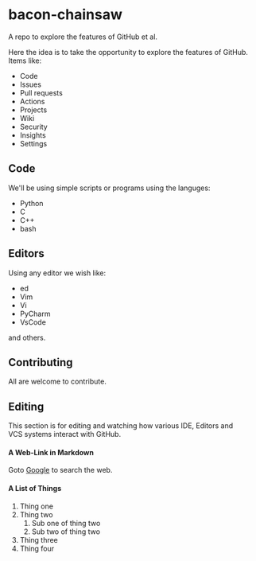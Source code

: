 # bacon-chainsaw
A repo to explore the features of GitHub et al.

Here the idea is to take the opportunity to explore the features of GitHub.<br>
Items like:
- Code
- Issues
- Pull requests
- Actions
- Projects
- Wiki
- Security
- Insights
- Settings

## Code

We'll be using simple scripts or programs using the languges:
- Python
- C
- C++
- bash

## Editors

Using any editor we wish like:
- ed
- Vim
- Vi
- PyCharm
- VsCode

and others.<br>

## Contributing

All are welcome to contribute.<br>

## Editing

This section is for editing and watching how various IDE, Editors and<br>
VCS systems interact with GitHub.<br>

#### A Web-Link in Markdown

Goto [Google](https://www.google.com) to search the web.<br>

#### A List of Things

1. Thing one
2. Thing two
   1. Sub one of thing two
   2. Sub two of thing two
3. Thing three
4. Thing four
